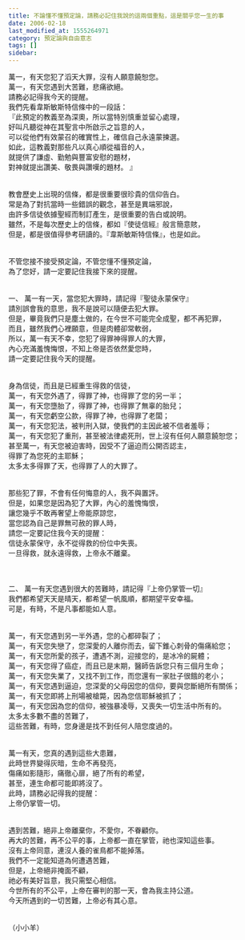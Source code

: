 ```yaml
---
title: 不論懂不懂預定論，請務必記住我說的這兩個重點，這是關乎您一生的事
date: 2006-02-18
last_modified_at: 1555264971
category: 預定論與自由意志
tags: []
sidebar: 
---
```


<div>萬一，有天您犯了滔天大罪，沒有人願意饒恕您。</div>
<div>萬一，有天您遇到大苦難，悲痛欲絕。</div>
<div>請務必記得我今天的提醒。</div>
<div>我們先看韋斯敏斯特信條中的一段話：</div>
<div>『此預定的教義至為深奧，所以當特別慎重並留心處理，</div>
<div>好叫凡聽從神在其聖言中所啟示之旨意的人，</div>
<div>可以從他們有效蒙召的確實性上，確信自己永遠蒙揀選。</div>
<div>如此，這教義對那些凡以真心順從福音的人，</div>
<div>就提供了謙虛、勤勉與豐富安慰的題材，</div>
<div>對神就提出讚美、敬畏與讚嘆的題材。 』</div>
<div> </div>
<div> </div>
<div>教會歷史上出現的信條，都是很重要很珍貴的信仰告白。</div>
<div>常是為了對抗當時一些錯誤的觀念，甚至是異端邪說，</div>
<div>由許多信徒依據聖經而制訂產生，是很重要的告白或說明。</div>
<div>雖然，不是每次歷史上的信條，都如『使徒信經』般言簡意賅，</div>
<div>但是，都是很值得參考研讀的。『韋斯敏斯特信條』，也是如此。</div>
<div> </div>
<div> </div>
<div>不管您接不接受預定論，不管您懂不懂預定論，</div>
<div>為了您好，請一定要記住我接下來的提醒。</div>
<div> </div>
<div> </div>
<div>一、<span style="white-space:pre"> </span>萬一有一天，當您犯大罪時，請記得『聖徒永蒙保守』</div>
<div>請別誤會我的意思，我不是說可以隨便去犯大罪。</div>
<div>但是，畢竟我們只是塵土做的，在今世不可能完全成聖，都不再犯罪，</div>
<div>而且，雖然我們心裡願意，但是肉體卻常軟弱，</div>
<div>所以，萬一有天不幸，您犯了得罪神得罪人的大罪，</div>
<div>內心充滿羞愧悔恨，不知上帝是否依然愛您時，</div>
<div>請一定要記住我今天的提醒。</div>
<div> </div>
<div> </div>
<div>身為信徒，而且是已經重生得救的信徒，</div>
<div>萬一，有天您外遇了，得罪了神，也得罪了您的另一半；</div>
<div>萬一，有天您墮胎了，得罪了神，也得罪了無辜的胎兒；</div>
<div>萬一，有天您虧空公款，得罪了神，也得罪了老闆；</div>
<div>萬一，有天您犯法，被判刑入獄，使我們的主因此被不信者羞辱；</div>
<div>萬一，有天您犯了重刑，甚至被法律處死刑，世上沒有任何人願意饒恕您；</div>
<div>甚至萬一，有天您被迫害時，因受不了逼迫而公開否認主，</div>
<div>得罪了為您死的主耶穌；</div>
<div>太多太多得罪了天，也得罪了人的大罪了。</div>
<div> </div>
<div> </div>
<div>那些犯了罪，不會有任何悔意的人，我不與置評。</div>
<div>但是，如果您是因為犯了大罪，內心的羞愧悔恨，</div>
<div>讓您幾乎不敢再奢望上帝能原諒您，</div>
<div>當您認為自己是罪無可赦的罪人時，</div>
<div>請您一定要記住我今天的提醒：</div>
<div>信徒永蒙保守，永不從得救的份位中失喪。</div>
<div>一旦得救，就永遠得救，上帝永不離棄。</div>
<div> </div>
<div> </div>
<div> </div>
<div>二、<span style="white-space:pre"> </span>萬一有天您遇到很大的苦難時，請記得『上帝仍掌管一切』</div>
<div>我們都希望天天是晴天，都希望一帆風順，都期望平安幸福。</div>
<div>可是，有時，不是凡事都能如人意。</div>
<div> </div>
<div> </div>
<div>萬一，有天您遇到另一半外遇，您的心都碎裂了；</div>
<div>萬一，有天您失戀了，您深愛的人離你而去，留下錐心刺骨的傷痛給您；</div>
<div>萬一，有天您所愛的孩子，遭遇不測，迎接您的，是冰冷的屍體；</div>
<div>萬一，有天您得了癌症，而且已是末期，醫師告訴您只有三個月生命；</div>
<div>萬一，有天您失業了，又找不到工作，而您還有一家肚子很餓的老小；</div>
<div>萬一，有天您遇到逼迫，您深愛的父母因您的信仰，要與您斷絕所有關係；</div>
<div>萬一，有天您即將上刑場被槍斃，因為您信耶穌被抓了；</div>
<div>萬一，有天您因為您的信仰，被強暴凌辱，又喪失一切生活中所有的。</div>
<div>太多太多數不盡的苦難了，</div>
<div>這些苦難，有時，您身邊是找不到任何人陪您度過的。</div>
<div> </div>
<div> </div>
<div>萬一有天，您真的遇到這些大患難，</div>
<div>此時世界變得灰暗，生命不再發亮，</div>
<div>傷痛如影隨形，痛徹心扉，絕了所有的希望，</div>
<div>甚至，連生命都可能即將沒了。</div>
<div>此時，請務必記得我的提醒：</div>
<div>上帝仍掌管一切。</div>
<div> </div>
<div> </div>
<div>遇到苦難，絕非上帝離棄你，不愛你，不眷顧你。</div>
<div>再大的苦難，再不公平的事，上帝都一直在掌管，祂也深知這些事。</div>
<div>沒有上帝同意，連沒人養的雀鳥都不能掉落。</div>
<div>我們不一定能知道為何遭遇苦難，</div>
<div>但是，上帝絕非掩面不顧，</div>
<div>祂必有美好旨意，我只需堅心相信。</div>
<div>今世所有的不公平，上帝在審判的那一天，會為我主持公道。</div>
<div>今天所遇到的一切苦難，上帝必有其心意。</div>
<div> </div>
<div> </div>
<div>（小小羊）</div>
